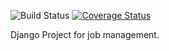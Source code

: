 ![Build Status](https://travis-ci.org/alexphelps/hiretech.svg?branch=master)  [![Coverage Status](https://coveralls.io/repos/alexphelps/hiretech/badge.svg?branch=master&service=github)](https://coveralls.io/github/alexphelps/hiretech?branch=master)

Django Project for job management.
